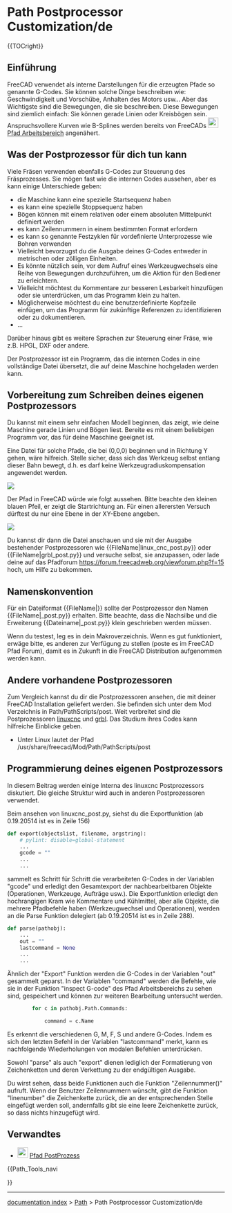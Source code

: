 # Path Postprocessor Customization/de
{{TOCright}}

## Einführung

FreeCAD verwendet als interne Darstellungen für die erzeugten Pfade so genannte G-Codes. Sie können solche Dinge beschreiben wie: Geschwindigkeit und Vorschübe, Anhalten des Motors usw\... Aber das Wichtigste sind die Bewegungen, die sie beschreiben. Diese Bewegungen sind ziemlich einfach: Sie können gerade Linien oder Kreisbögen sein. Anspruchsvollere Kurven wie B-Splines werden bereits von FreeCADs <img alt="" src=images/Workbench_Path.svg  style="width:24px;"> [Pfad Arbeitsbereich](Path_Workbench/de.md) angenähert.

## Was der Postprozessor für dich tun kann 

Viele Fräsen verwenden ebenfalls G-Codes zur Steuerung des Fräsprozesses. Sie mögen fast wie die internen Codes aussehen, aber es kann einige Unterschiede geben:

-   die Maschine kann eine spezielle Startsequenz haben
-   es kann eine spezielle Stoppsequenz haben
-   Bögen können mit einem relativen oder einem absoluten Mittelpunkt definiert werden
-   es kann Zeilennummern in einem bestimmten Format erfordern
-   es kann so genannte Festzyklen für vordefinierte Unterprozesse wie Bohren verwenden
-   Vielleicht bevorzugst du die Ausgabe deines G-Codes entweder in metrischen oder zölligen Einheiten.
-   Es könnte nützlich sein, vor dem Aufruf eines Werkzeugwechsels eine Reihe von Bewegungen durchzuführen, um die Aktion für den Bediener zu erleichtern.
-   Vielleicht möchtest du Kommentare zur besseren Lesbarkeit hinzufügen oder sie unterdrücken, um das Programm klein zu halten.
-   Möglicherweise möchtest du eine benutzerdefinierte Kopfzeile einfügen, um das Programm für zukünftige Referenzen zu identifizieren oder zu dokumentieren.
-   \...

Darüber hinaus gibt es weitere Sprachen zur Steuerung einer Fräse, wie z.B. HPGL, DXF oder andere.

Der Postprozessor ist ein Programm, das die internen Codes in eine vollständige Datei übersetzt, die auf deine Maschine hochgeladen werden kann.

## Vorbereitung zum Schreiben deines eigenen Postprozessors 

Du kannst mit einem sehr einfachen Modell beginnen, das zeigt, wie deine Maschine gerade Linien und Bögen liest. Bereite es mit einem beliebigen Programm vor, das für deine Maschine geeignet ist.

Eine Datei für solche Pfade, die bei (0,0,0) beginnen und in Richtung Y gehen, wäre hilfreich. Stelle sicher, dass sich das Werkzeug selbst entlang dieser Bahn bewegt, d.h. es darf keine Werkzeugradiuskompensation angewendet werden.

![](images/Path_PostProcessorSketch.png )

Der Pfad in FreeCAD würde wie folgt aussehen. Bitte beachte den kleinen blauen Pfeil, er zeigt die Startrichtung an. Für einen allerersten Versuch dürftest du nur eine Ebene in der XY-Ebene angeben.

![](images/Path_PostProcessorModel.png )

Du kannst dir dann die Datei anschauen und sie mit der Ausgabe bestehender Postprozessoren wie {{FileName|linux_cnc_post.py}} oder {{FileName|grbl_post.py}} und versuche selbst, sie anzupassen, oder lade deine auf das Pfadforum <https://forum.freecadweb.org/viewforum.php?f=15> hoch, um Hilfe zu bekommen.

## Namenskonvention

Für ein Dateiformat {{FileName|<filename>}} sollte der Postprozessor den Namen {{FileName|<filename>_post.py}} erhalten. Bitte beachte, dass die Nachsilbe und die Erweiterung {{Dateiname|_post.py}} klein geschrieben werden müssen.

Wenn du testest, leg es in dein Makroverzeichnis. Wenn es gut funktioniert, erwäge bitte, es anderen zur Verfügung zu stellen (poste es im FreeCAD Pfad Forum), damit es in Zukunft in die FreeCAD Distribution aufgenommen werden kann.

## Andere vorhandene Postprozessoren 

Zum Vergleich kannst du dir die Postprozessoren ansehen, die mit deiner FreeCAD Installation geliefert werden. Sie befinden sich unter dem Mod Verzeichnis in Path/PathScripts/post. Weit verbreitet sind die Postprozessoren [linuxcnc](http://linuxcnc.org/) und [grbl](https://github.com/grbl/grbl). Das Studium ihres Codes kann hilfreiche Einblicke geben.

-   Unter Linux lautet der Pfad /usr/share/freecad/Mod/Path/PathScripts/post

## Programmierung deines eigenen Postprozessors 

In diesem Beitrag werden einige Interna des linuxcnc Postprozessors diskutiert. Die gleiche Struktur wird auch in anderen Postprozessoren verwendet.

Beim ansehen von linuxcnc\_post.py, siehst du die Exportfunktion (ab 0.19.20514 ist es in Zeile 156)


```python
def export(objectslist, filename, argstring):
    # pylint: disable=global-statement
    ...
    gcode = ""
    ...
    ...
```

sammelt es Schritt für Schritt die verarbeiteten G-Codes in der Variablen \"gcode\" und erledigt den Gesamtexport der nachbearbeitbaren Objekte (Operationen, Werkzeuge, Aufträge usw.). Die Exportfunktion erledigt den hochrangigen Kram wie Kommentare und Kühlmittel, aber alle Objekte, die mehrere Pfadbefehle haben (Werkzeugwechsel und Operationen), werden an die Parse Funktion delegiert (ab 0.19.20514 ist es in Zeile 288).


```python
def parse(pathobj):
    ...
    out = ""
    lastcommand = None
    ...
    ...
```

Ähnlich der \"Export\" Funktion werden die G-Codes in der Variablen \"out\" gesammelt geparst. In der Variablen \"command\" werden die Befehle, wie sie in der Funktion \"inspect G-code\" des Pfad Arbeitsbereichs zu sehen sind, gespeichert und können zur weiteren Bearbeitung untersucht werden.


```python
        for c in pathobj.Path.Commands:

            command = c.Name
```

Es erkennt die verschiedenen G, M, F, S und andere G-Codes. Indem es sich den letzten Befehl in der Variablen \"lastcommand\" merkt, kann es nachfolgende Wiederholungen von modalen Befehlen unterdrücken.

Sowohl \"parse\" als auch \"export\" dienen lediglich der Formatierung von Zeichenketten und deren Verkettung zu der endgültigen Ausgabe.

Du wirst sehen, dass beide Funktionen auch die Funktion \"Zeilennummer()\" aufruft. Wenn der Benutzer Zeilennummern wünscht, gibt die Funktion \"linenumber\" die Zeichenkette zurück, die an der entsprechenden Stelle eingefügt werden soll, andernfalls gibt sie eine leere Zeichenkette zurück, so dass nichts hinzugefügt wird.

## Verwandtes


<div class="mw-translate-fuzzy">

-   <img alt="" src=images/Path_PostProcess.svg  style="width:24px;"> [Pfad PostProzess](Path_PostProcess/de.md)


</div>





{{Path_Tools_navi

}}

---
[documentation index](../README.md) > [Path](Path_Workbench.md) > Path Postprocessor Customization/de

